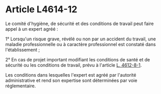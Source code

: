 # Article L4614-12

Le comité d'hygiène, de sécurité et des conditions de travail peut faire appel à un expert agréé : 

1° Lorsqu'un risque grave, révélé ou non par un accident du travail, une maladie professionnelle ou à caractère professionnel est constaté dans l'établissement ; 

2° En cas de projet important modifiant les conditions de santé et de sécurité ou les conditions de travail, prévu à l'article [L. 4612-8-1][1]. 

Les conditions dans lesquelles l'expert est agréé par l'autorité administrative et rend son expertise sont déterminées par voie réglementaire.

 [1]: /affichCodeArticle.do?cidTexte=LEGITEXT000006072050&idArticle=LEGIARTI000017988169&dateTexte=&categorieLien=cid